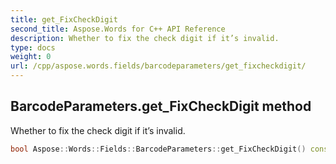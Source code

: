```yaml
---
title: get_FixCheckDigit
second_title: Aspose.Words for C++ API Reference
description: Whether to fix the check digit if it’s invalid. 
type: docs
weight: 0
url: /cpp/aspose.words.fields/barcodeparameters/get_fixcheckdigit/
---
```

## BarcodeParameters.get_FixCheckDigit method


Whether to fix the check digit if it’s invalid.

```cpp
bool Aspose::Words::Fields::BarcodeParameters::get_FixCheckDigit() const
```

